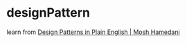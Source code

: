 # designPattern
learn from [Design Patterns in Plain English | Mosh Hamedani](https://www.youtube.com/watch?v=NU_1StN5Tkk&t=182s&ab_channel=ProgrammingwithMosh)
